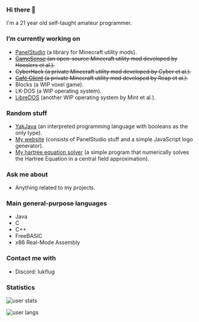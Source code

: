### Hi there 👋
I'm a 21 year old self-taught amateur programmer.

### I’m currently working on
* [PanelStudio](https://github.com/lukflug/PanelStudio) (a library for Minecraft utility mods).
* ~~[GameSense](https://github.com/IUDevman/gamesense-client) (an open-source Minecraft utility mod developed by Hoosiers et al.).~~
* ~~CyberHack (a private Minecraft utility mod developed by Cyber et al.).~~
* ~~[Café Client](https://github.com/CafeDevelopment) (a private Minecraft utility mod developed by Reap et al.).~~
* Blocks (a WIP voxel game).
* LK-DOS (a WIP operating system).
* [LibreDOS](https://github.com/mintsuki-org/LibreDOS) (another WIP operating system by Mint et al.).

### Random stuff
* [YakJava](https://github.com/lukflug/yakjava) (an interpreted programming language with booleans as the only type).
* [My website](https://lukflug.github.io) (consists of PanelStudio stuff and a simple JavaScript logo generator).
* [My hartree equation solver](https://github.com/lukflug/hartree-solver) (a simple program that numerically solves the Hartree Equation in a central field approximation).

### Ask me about
* Anything related to my projects.

### Main general-purpose languages
* Java
* C
* C++
* FreeBASIC
* x86 Real-Mode Assembly

### Contact me with
* Discord: lukflug

### Statistics
![user stats](https://github-readme-stats.vercel.app/api?username=lukflug&count_private=true&show_icons=true)

![user langs](https://github-readme-stats.vercel.app/api/top-langs/?username=lukflug)
